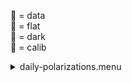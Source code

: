 &#x1F4D7;  = data  
&#x1F4D8;  = flat  
&#x1F4D9;  = dark  
&#x1F4D5;  = calib<details><summary>daily-polarizations.menu</summary><blockquote><pre><details><summary>all_wavelength_coronal_flat.cbk</summary><blockquote><pre>
Integration:0.00 minutes.  Hardware:0.00 minutes. total:0.00 minutes  </pre></blockquote></details><details><summary>all_wavelength_coronal.cbk</summary><blockquote><pre>
Integration:0.00 minutes.  Hardware:0.00 minutes. total:0.00 minutes  </pre></blockquote></details><details><summary>all_wavelength_coronal.cbk</summary><blockquote><pre>
Integration:0.00 minutes.  Hardware:0.00 minutes. total:0.00 minutes  </pre></blockquote></details><details><summary>all_wavelength_coronal.cbk</summary><blockquote><pre>
Integration:0.00 minutes.  Hardware:0.00 minutes. total:0.00 minutes  </pre></blockquote></details><details><summary>all_wavelength_coronal_flat.cbk</summary><blockquote><pre>
Integration:0.00 minutes.  Hardware:0.00 minutes. total:0.00 minutes  </pre></blockquote></details><details><summary>waves_1074_1hour.cbk</summary><blockquote><pre>
Integration:0.00 minutes.  Hardware:0.00 minutes. total:0.00 minutes  </pre></blockquote></details><details><summary>dark_80ms_2beam_16sums_BOTH.cbk</summary><blockquote><pre>
Integration:0.00 minutes.  Hardware:0.00 minutes. total:0.00 minutes  </pre></blockquote></details><details><summary>637_Pol_Calibrate.cbk</summary><blockquote><pre>
Integration:0.00 minutes.  Hardware:0.00 minutes. total:0.00 minutes  </pre></blockquote></details><details><summary>706_Pol_Calibrate.cbk</summary><blockquote><pre>
Integration:0.00 minutes.  Hardware:0.00 minutes. total:0.00 minutes  </pre></blockquote></details><details><summary>789_Pol_Calibrate.cbk</summary><blockquote><pre>
Integration:0.00 minutes.  Hardware:0.00 minutes. total:0.00 minutes  </pre></blockquote></details><details><summary>1074_Pol_Calibrate.cbk</summary><blockquote><pre>
Integration:0.00 minutes.  Hardware:0.00 minutes. total:0.00 minutes  </pre></blockquote></details><details><summary>1079_Pol_Calibrate.cbk</summary><blockquote><pre>
Integration:0.00 minutes.  Hardware:0.00 minutes. total:0.00 minutes  </pre></blockquote></details><details><summary>no-occulter-flat.cbk</summary><blockquote><pre><details><summary>gain_high.rcp</summary><blockquote><pre>gain	high

Integration:0.00 minutes.  Hardware:0.00 minutes. total:0.00 minutes  </pre></blockquote></details>
Integration:0.00 minutes.  Hardware:0.00 minutes. total:0.00 minutes  </pre></blockquote></details><details><summary>all_wavelength_coronal.cbk</summary><blockquote><pre>
Integration:0.00 minutes.  Hardware:0.00 minutes. total:0.00 minutes  </pre></blockquote></details><details><summary>all_wavelength_coronal_flat.cbk</summary><blockquote><pre>
Integration:0.00 minutes.  Hardware:0.00 minutes. total:0.00 minutes  </pre></blockquote></details><details><summary>all_wavelength_coronal.cbk</summary><blockquote><pre>
Integration:0.00 minutes.  Hardware:0.00 minutes. total:0.00 minutes  </pre></blockquote></details><details><summary>all_wavelength_coronal.cbk</summary><blockquote><pre>
Integration:0.00 minutes.  Hardware:0.00 minutes. total:0.00 minutes  </pre></blockquote></details><details><summary>all_wavelength_coronal.cbk</summary><blockquote><pre>
Integration:0.00 minutes.  Hardware:0.00 minutes. total:0.00 minutes  </pre></blockquote></details><details><summary>all_wavelength_coronal_flat.cbk</summary><blockquote><pre>
Integration:0.00 minutes.  Hardware:0.00 minutes. total:0.00 minutes  </pre></blockquote></details><details><summary>all_wavelength_coronal.cbk</summary><blockquote><pre>
Integration:0.00 minutes.  Hardware:0.00 minutes. total:0.00 minutes  </pre></blockquote></details><details><summary>all_wavelength_coronal.cbk</summary><blockquote><pre>
Integration:0.00 minutes.  Hardware:0.00 minutes. total:0.00 minutes  </pre></blockquote></details><details><summary>all_wavelength_coronal.cbk</summary><blockquote><pre>
Integration:0.00 minutes.  Hardware:0.00 minutes. total:0.00 minutes  </pre></blockquote></details><details><summary>all_wavelength_coronal_flat.cbk</summary><blockquote><pre>
Integration:0.00 minutes.  Hardware:0.00 minutes. total:0.00 minutes  </pre></blockquote></details><details><summary>all_wavelength_coronal.cbk</summary><blockquote><pre>
Integration:0.00 minutes.  Hardware:0.00 minutes. total:0.00 minutes  </pre></blockquote></details><details><summary>all_wavelength_coronal.cbk</summary><blockquote><pre>
Integration:0.00 minutes.  Hardware:0.00 minutes. total:0.00 minutes  </pre></blockquote></details><details><summary>all_wavelength_coronal.cbk</summary><blockquote><pre>
Integration:0.00 minutes.  Hardware:0.00 minutes. total:0.00 minutes  </pre></blockquote></details><details><summary>all_wavelength_coronal_flat.cbk</summary><blockquote><pre>
Integration:0.00 minutes.  Hardware:0.00 minutes. total:0.00 minutes  </pre></blockquote></details><details><summary>all_wavelength_coronal.cbk</summary><blockquote><pre>
Integration:0.00 minutes.  Hardware:0.00 minutes. total:0.00 minutes  </pre></blockquote></details><details><summary>all_wavelength_coronal.cbk</summary><blockquote><pre>
Integration:0.00 minutes.  Hardware:0.00 minutes. total:0.00 minutes  </pre></blockquote></details><details><summary>all_wavelength_coronal.cbk</summary><blockquote><pre>
Integration:0.00 minutes.  Hardware:0.00 minutes. total:0.00 minutes  </pre></blockquote></details><details><summary>all_wavelength_coronal_flat.cbk</summary><blockquote><pre>
Integration:0.00 minutes.  Hardware:0.00 minutes. total:0.00 minutes  </pre></blockquote></details><details><summary>all_wavelength_coronal.cbk</summary><blockquote><pre>
Integration:0.00 minutes.  Hardware:0.00 minutes. total:0.00 minutes  </pre></blockquote></details><details><summary>all_wavelength_coronal.cbk</summary><blockquote><pre>
Integration:0.00 minutes.  Hardware:0.00 minutes. total:0.00 minutes  </pre></blockquote></details><details><summary>all_wavelength_coronal.cbk</summary><blockquote><pre>
Integration:0.00 minutes.  Hardware:0.00 minutes. total:0.00 minutes  </pre></blockquote></details><details><summary>all_wavelength_coronal_flat.cbk</summary><blockquote><pre>
Integration:0.00 minutes.  Hardware:0.00 minutes. total:0.00 minutes  </pre></blockquote></details><details><summary>all_wavelength_coronal.cbk</summary><blockquote><pre>
Integration:0.00 minutes.  Hardware:0.00 minutes. total:0.00 minutes  </pre></blockquote></details><details><summary>all_wavelength_coronal.cbk</summary><blockquote><pre>
Integration:0.00 minutes.  Hardware:0.00 minutes. total:0.00 minutes  </pre></blockquote></details><details><summary>all_wavelength_coronal.cbk</summary><blockquote><pre>
Integration:0.00 minutes.  Hardware:0.00 minutes. total:0.00 minutes  </pre></blockquote></details><details><summary>all_wavelength_coronal_flat.cbk</summary><blockquote><pre>
Integration:0.00 minutes.  Hardware:0.00 minutes. total:0.00 minutes  </pre></blockquote></details><details><summary>all_wavelength_coronal.cbk</summary><blockquote><pre>
Integration:0.00 minutes.  Hardware:0.00 minutes. total:0.00 minutes  </pre></blockquote></details><details><summary>all_wavelength_coronal.cbk</summary><blockquote><pre>
Integration:0.00 minutes.  Hardware:0.00 minutes. total:0.00 minutes  </pre></blockquote></details><details><summary>all_wavelength_coronal.cbk</summary><blockquote><pre>
Integration:0.00 minutes.  Hardware:0.00 minutes. total:0.00 minutes  </pre></blockquote></details><details><summary>all_wavelength_coronal_flat.cbk</summary><blockquote><pre>
Integration:0.00 minutes.  Hardware:0.00 minutes. total:0.00 minutes  </pre></blockquote></details><details><summary>all_wavelength_coronal.cbk</summary><blockquote><pre>
Integration:0.00 minutes.  Hardware:0.00 minutes. total:0.00 minutes  </pre></blockquote></details><details><summary>all_wavelength_coronal.cbk</summary><blockquote><pre>
Integration:0.00 minutes.  Hardware:0.00 minutes. total:0.00 minutes  </pre></blockquote></details><details><summary>all_wavelength_coronal.cbk</summary><blockquote><pre>
Integration:0.00 minutes.  Hardware:0.00 minutes. total:0.00 minutes  </pre></blockquote></details><details><summary>all_wavelength_coronal_flat.cbk</summary><blockquote><pre>
Integration:0.00 minutes.  Hardware:0.00 minutes. total:0.00 minutes  </pre></blockquote></details><details><summary>all_wavelength_coronal.cbk</summary><blockquote><pre>
Integration:0.00 minutes.  Hardware:0.00 minutes. total:0.00 minutes  </pre></blockquote></details><details><summary>all_wavelength_coronal.cbk</summary><blockquote><pre>
Integration:0.00 minutes.  Hardware:0.00 minutes. total:0.00 minutes  </pre></blockquote></details><details><summary>all_wavelength_coronal.cbk</summary><blockquote><pre>
Integration:0.00 minutes.  Hardware:0.00 minutes. total:0.00 minutes  </pre></blockquote></details></pre></blockquote></details>
